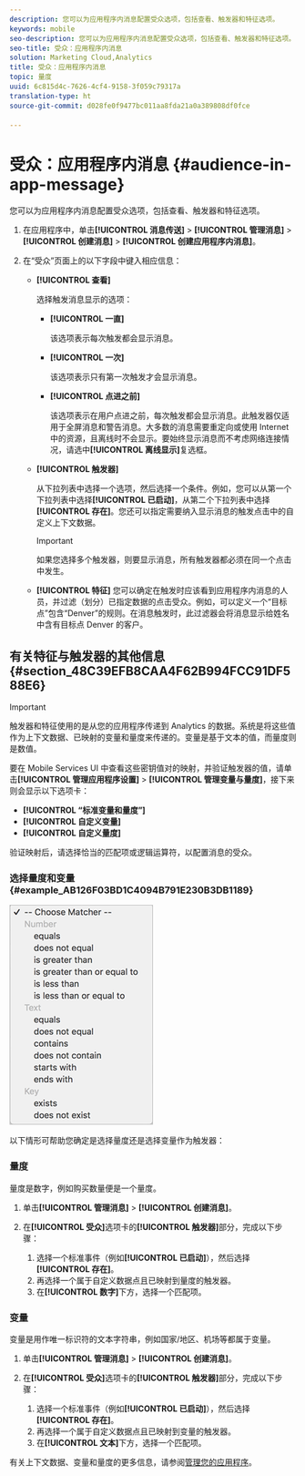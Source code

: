 ```yaml
---
description: 您可以为应用程序内消息配置受众选项，包括查看、触发器和特征选项。
keywords: mobile
seo-description: 您可以为应用程序内消息配置受众选项，包括查看、触发器和特征选项。
seo-title: 受众：应用程序内消息
solution: Marketing Cloud,Analytics
title: 受众：应用程序内消息
topic: 量度
uuid: 6c815d4c-7626-4cf4-9158-3f059c79317a
translation-type: ht
source-git-commit: d028fe0f9477bc011aa8fda21a0a389808df0fce

---
```



# 受众：应用程序内消息 {#audience-in-app-message}

您可以为应用程序内消息配置受众选项，包括查看、触发器和特征选项。

1. 在应用程序中，单击&#x200B;**[!UICONTROL 消息传送]** &gt; **[!UICONTROL 管理消息]** &gt; **[!UICONTROL 创建消息]** &gt; **[!UICONTROL 创建应用程序内消息]**。
1. 在“受众”页面上的以下字段中键入相应信息：

   * **[!UICONTROL 查看]**

      选择触发消息显示的选项：

      * **[!UICONTROL 一直]**

         该选项表示每次触发都会显示消息。

      * **[!UICONTROL 一次]**

         该选项表示只有第一次触发才会显示消息。

      * **[!UICONTROL 点进之前]**

         该选项表示在用户点进之前，每次触发都会显示消息。此触发器仅适用于全屏消息和警告消息。大多数的消息需要重定向或使用 Internet 中的资源，且离线时不会显示。要始终显示消息而不考虑网络连接情况，请选中&#x200B;**[!UICONTROL 离线显示]**&#x200B;复选框。
   * **[!UICONTROL 触发器]**

      从下拉列表中选择一个选项，然后选择一个条件。例如，您可以从第一个下拉列表中选择&#x200B;**[!UICONTROL 已启动]**，从第二个下拉列表中选择&#x200B;**[!UICONTROL 存在]**。您还可以指定需要纳入显示消息的触发点击中的自定义上下文数据。

      >[!IMPORTANT]
      >
      >如果您选择多个触发器，则要显示消息，所有触发器都必须在同一个点击中发生。

   * **[!UICONTROL 特征]**
您可以确定在触发时应该看到应用程序内消息的人员，并过滤（划分）已指定数据的点击受众。例如，可以定义一个“目标点”包含“Denver”的规则。在消息触发时，此过滤器会将消息显示给姓名中含有目标点 Denver 的客户。



## 有关特征与触发器的其他信息 {#section_48C39EFB8CAA4F62B994FCC91DF588E6}

>[!IMPORTANT]
>
>触发器和特征使用的是从您的应用程序传递到 Analytics 的数据。系统是将这些值作为上下文数据、已映射的变量和量度来传递的。变量是基于文本的值，而量度则是数值。

要在 Mobile Services UI 中查看这些密钥值对的映射，并验证触发器的值，请单击&#x200B;**[!UICONTROL 管理应用程序设置]** &gt; **[!UICONTROL 管理变量与量度]**，接下来则会显示以下选项卡：

* **[!UICONTROL “标准变量和量度”]**
* **[!UICONTROL 自定义变量]**
* **[!UICONTROL 自定义量度]**

验证映射后，请选择恰当的匹配项或逻辑运算符，以配置消息的受众。

### 选择量度和变量 {#example_AB126F03BD1C4094B791E230B3DB1189}

![触发器选项](assets/custom_trigger_matcher_options.png)

以下情形可帮助您确定是选择量度还是选择变量作为触发器：

### 量度

量度是数字，例如购买数量便是一个量度。

1. 单击&#x200B;**[!UICONTROL 管理消息]** &gt; **[!UICONTROL 创建消息]**。
1. 在&#x200B;**[!UICONTROL 受众]**&#x200B;选项卡的&#x200B;**[!UICONTROL 触发器]**&#x200B;部分，完成以下步骤：

   1. 选择一个标准事件（例如&#x200B;**[!UICONTROL 已启动]**），然后选择&#x200B;**[!UICONTROL 存在]**。
   1. 再选择一个属于自定义数据点且已映射到量度的触发器。
   1. 在&#x200B;**[!UICONTROL 数字]**&#x200B;下方，选择一个匹配项。

### 变量

变量是用作唯一标识符的文本字符串，例如国家/地区、机场等都属于变量。

1. 单击&#x200B;**[!UICONTROL 管理消息]** &gt; **[!UICONTROL 创建消息]**。
1. 在&#x200B;**[!UICONTROL 受众]**&#x200B;选项卡的&#x200B;**[!UICONTROL 触发器]**&#x200B;部分，完成以下步骤：

   1. 选择一个标准事件（例如&#x200B;**[!UICONTROL 已启动]**），然后选择&#x200B;**[!UICONTROL 存在]**。
   1. 再选择一个属于自定义数据点且已映射到变量的触发器。
   1. 在&#x200B;**[!UICONTROL 文本]**&#x200B;下方，选择一个匹配项。

有关上下文数据、变量和量度的更多信息，请参阅[管理您的应用程序](/help/using/manage-apps/manage-apps.md)。
